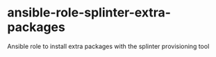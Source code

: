 # ansible-role-splinter-extra-packages
Ansible role to install extra packages with the splinter provisioning tool
